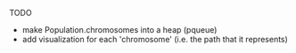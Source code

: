 TODO

-   make Population.chromosomes into a heap (pqueue)
-   add visualization for each 'chromosome' (i.e. the path that it represents)
